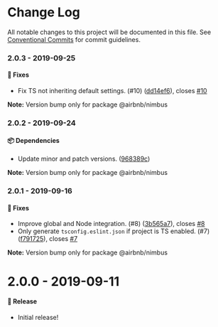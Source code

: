 # Change Log

All notable changes to this project will be documented in this file.
See [Conventional Commits](https://conventionalcommits.org) for commit guidelines.

### 2.0.3 - 2019-09-25

#### 🐞 Fixes

- Fix TS not inheriting default settings. (#10) ([dd14ef6](https://github.com/airbnb/nimbus/commit/dd14ef6)), closes [#10](https://github.com/airbnb/nimbus/issues/10)

**Note:** Version bump only for package @airbnb/nimbus





### 2.0.2 - 2019-09-24

#### 📦 Dependencies

- Update minor and patch versions. ([968389c](https://github.com/airbnb/nimbus/commit/968389c))

**Note:** Version bump only for package @airbnb/nimbus





### 2.0.1 - 2019-09-16

#### 🐞 Fixes

- Improve global and Node integration. (#8) ([3b565a7](https://github.com/airbnb/nimbus/commit/3b565a7)), closes [#8](https://github.com/airbnb/nimbus/issues/8)
- Only generate `tsconfig.eslint.json` if project is TS enabled. (#7) ([f791725](https://github.com/airbnb/nimbus/commit/f791725)), closes [#7](https://github.com/airbnb/nimbus/issues/7)

**Note:** Version bump only for package @airbnb/nimbus





# 2.0.0 - 2019-09-11

#### 🎉 Release

- Initial release!
